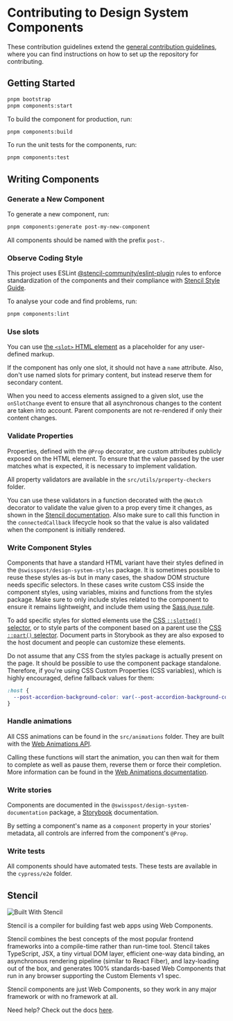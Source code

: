 # Contributing to Design System Components

These contribution guidelines extend the [general contribution guidelines](../../CONTRIBUTING.md), where you can find instructions on how to set up the repository for contributing.

## Getting Started

```bash
pnpm bootstrap
pnpm components:start
```

To build the component for production, run:

```bash
pnpm components:build
```

To run the unit tests for the components, run:

```bash
pnpm components:test
```
## Writing Components

### Generate a New Component
To generate a new component, run:
```bash
pnpm components:generate post-my-new-component
```

All components should be named with the prefix `post-`.

### Observe Coding Style

This project uses ESLint [@stencil-community/eslint-plugin](https://www.npmjs.com/package/@stencil-community/eslint-plugin) rules
to enforce standardization of the components and their compliance with [Stencil Style Guide](https://stenciljs.com/docs/style-guide).

To analyse your code and find problems, run:
```bash
pnpm components:lint
```

### Use slots
You can use [the `<slot>` HTML element](https://developer.mozilla.org/en-US/docs/Web/HTML/Element/slot) as a placeholder for any user-defined markup.

If the component has only one slot, it should not have a `name` attribute.
Also, don't use named slots for primary content, but instead reserve them for secondary content.

When you need to access elements assigned to a given slot, use the `onSlotChange` event to ensure that all asynchronous changes to the content are taken into account.
Parent components are not re-rendered if only their content changes.

### Validate Properties
Properties, defined with the `@Prop` decorator, are custom attributes publicly exposed on the HTML element.
To ensure that the value passed by the user matches what is expected, it is necessary to implement validation.

All property validators are available in the `src/utils/property-checkers` folder.

You can use these validators in a function decorated with the `@Watch` decorator to validate the value given to a prop every time it changes, as shown in the [Stencil documentation](https://stenciljs.com/docs/properties#prop-validation).
Also make sure to call this function in the `connectedCallback` lifecycle hook so that the value is also validated when the component is initially rendered.

### Write Component Styles
Components that have a standard HTML variant have their styles defined in the `@swisspost/design-system-styles` package.
It is sometimes possible to reuse these styles as-is but in many cases, the shadow DOM structure needs specific selectors.
In these cases write custom CSS inside the component styles, using variables, mixins and functions from the styles package.
Make sure to only include styles related to the component to ensure it remains lightweight,
and include them using the [Sass `@use` rule](https://sass-lang.com/documentation/at-rules/use/).

To add specific styles for slotted elements use the [CSS `::slotted()` selector](https://developer.mozilla.org/en-US/docs/Web/CSS/::slotted),
or to style parts of the component based on a parent use the [CSS `::part()` selector](https://developer.mozilla.org/en-US/docs/Web/CSS/::part).
Document parts in Storybook as they are also exposed to the host document and people can customize these elements.

Do not assume that any CSS from the styles package is actually present on the page.
It should be possible to use the component package standalone.
Therefore, if you're using CSS Custom Properties (CSS variables), which is highly encouraged, define fallback values for them:
```css
:host {
  --post-accordion-background-color: var(--post-accordion-background-color, #{accordion.$background-color});
}
```

### Handle animations

All CSS animations can be found in the `src/animations` folder.
They are built with the [Web Animations API](https://developer.mozilla.org/en-US/docs/Web/API/Web_Animations_API).

Calling these functions will start the animation, you can then wait for them to complete as well as pause them, reverse them or force their completion.
More information can be found in the [Web Animations documentation](https://developer.mozilla.org/en-US/docs/Web/API/Web_Animations_API/Using_the_Web_Animations_API).

### Write stories

Components are documented in the `@swisspost/design-system-documentation` package, a [Storybook](https://storybook.js.org) documentation.

By setting a component's name as a `component` property in your stories' metadata, all controls are inferred from the component's `@Prop`.

### Write tests

All components should have automated tests.
These tests are available in the `cypress/e2e` folder.

## Stencil

![Built With Stencil](https://img.shields.io/badge/-Built%20With%20Stencil-16161d.svg?logo=data%3Aimage%2Fsvg%2Bxml%3Bbase64%2CPD94bWwgdmVyc2lvbj0iMS4wIiBlbmNvZGluZz0idXRmLTgiPz4KPCEtLSBHZW5lcmF0b3I6IEFkb2JlIElsbHVzdHJhdG9yIDE5LjIuMSwgU1ZHIEV4cG9ydCBQbHVnLUluIC4gU1ZHIFZlcnNpb246IDYuMDAgQnVpbGQgMCkgIC0tPgo8c3ZnIHZlcnNpb249IjEuMSIgaWQ9IkxheWVyXzEiIHhtbG5zPSJodHRwOi8vd3d3LnczLm9yZy8yMDAwL3N2ZyIgeG1sbnM6eGxpbms9Imh0dHA6Ly93d3cudzMub3JnLzE5OTkveGxpbmsiIHg9IjBweCIgeT0iMHB4IgoJIHZpZXdCb3g9IjAgMCA1MTIgNTEyIiBzdHlsZT0iZW5hYmxlLWJhY2tncm91bmQ6bmV3IDAgMCA1MTIgNTEyOyIgeG1sOnNwYWNlPSJwcmVzZXJ2ZSI%2BCjxzdHlsZSB0eXBlPSJ0ZXh0L2NzcyI%2BCgkuc3Qwe2ZpbGw6I0ZGRkZGRjt9Cjwvc3R5bGU%2BCjxwYXRoIGNsYXNzPSJzdDAiIGQ9Ik00MjQuNywzNzMuOWMwLDM3LjYtNTUuMSw2OC42LTkyLjcsNjguNkgxODAuNGMtMzcuOSwwLTkyLjctMzAuNy05Mi43LTY4LjZ2LTMuNmgzMzYuOVYzNzMuOXoiLz4KPHBhdGggY2xhc3M9InN0MCIgZD0iTTQyNC43LDI5Mi4xSDE4MC40Yy0zNy42LDAtOTIuNy0zMS05Mi43LTY4LjZ2LTMuNkgzMzJjMzcuNiwwLDkyLjcsMzEsOTIuNyw2OC42VjI5Mi4xeiIvPgo8cGF0aCBjbGFzcz0ic3QwIiBkPSJNNDI0LjcsMTQxLjdIODcuN3YtMy42YzAtMzcuNiw1NC44LTY4LjYsOTIuNy02OC42SDMzMmMzNy45LDAsOTIuNywzMC43LDkyLjcsNjguNlYxNDEuN3oiLz4KPC9zdmc%2BCg%3D%3D&colorA=16161d&style=flat-square)

Stencil is a compiler for building fast web apps using Web Components.

Stencil combines the best concepts of the most popular frontend frameworks into a compile-time rather than run-time tool. Stencil takes TypeScript, JSX, a tiny virtual DOM layer, efficient one-way data binding, an asynchronous rendering pipeline (similar to React Fiber), and lazy-loading out of the box, and generates 100% standards-based Web Components that run in any browser supporting the Custom Elements v1 spec.

Stencil components are just Web Components, so they work in any major framework or with no framework at all.

Need help? Check out the docs [here](https://stenciljs.com/docs/my-first-component).
